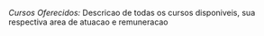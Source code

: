 *Cursos Oferecidos:*
Descricao de todas os cursos disponiveis, sua respectiva area de atuacao e remuneracao
